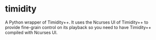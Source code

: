 
timidity
========

A Python wrapper of Timidity++.  It uses the Ncurses UI of Timidity++ to provide fine-grain control on its playback so you need to have Timidity++ compiled with Ncurses UI.
